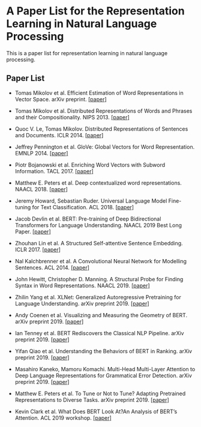 # A Paper List for the Representation Learning in Natural Language Processing

This is a paper list for representation learning in natural language processing.

## Paper List

- Tomas Mikolov et al. Efficient Estimation of Word Representations in Vector Space. arXiv preprint. [[paper]][1] 

- Tomas Mikolov et al. Distributed Representations of Words and Phrases and their Compositionality. NIPS 2013. [[paper]][2]  

- Quoc V. Le, Tomas Mikolov. Distributed Representations of Sentences and Documents. ICLR 2014. [[paper]][3]  

- Jeffrey Pennington et al. GloVe: Global Vectors for Word Representation. EMNLP 2014. [[paper]][4]  

- Piotr Bojanowski et al. Enriching Word Vectors with Subword Information. TACL 2017. [[paper]][5]  

- Matthew E. Peters et al. Deep contextualized word representations. NAACL 2018. [[paper]][6]  

- Jeremy Howard, Sebastian Ruder. Universal Language Model Fine-tuning for Text Classification. ACL 2018. [[paper]][7]  

- Jacob Devlin et al. BERT: Pre-training of Deep Bidirectional Transformers for Language Understanding. NAACL 2019 Best Long Paper. [[paper]][8]

- Zhouhan Lin et al. A Structured Self-attentive Sentence Embedding. ICLR 2017. [[paper]][9]

- Nal Kalchbrenner et al. A Convolutional Neural Network for Modelling Sentences. ACL 2014. [[paper]][10]

- John Hewitt, Christopher D. Manning. A Structural Probe for Finding Syntax in Word Representations. NAACL 2019. [[paper]][11]

- Zhilin Yang et al. XLNet: Generalized Autoregressive Pretraining for Language Understanding. arXiv preprint 2019. [[paper]][12]

- Andy Coenen et al. Visualizing and Measuring the Geometry of BERT. arXiv preprint 2019. [[paper]][13]

- Ian Tenney et al. BERT Rediscovers the Classical NLP Pipeline. arXiv preprint 2019. [[paper]][14]

- Yifan Qiao et al. Understanding the Behaviors of BERT in Ranking. arXiv preprint 2019. [[paper]][15]

- Masahiro Kaneko, Mamoru Komachi. Multi-Head Multi-Layer Attention to Deep Language Representations for Grammatical Error Detection. arXiv preprint 2019. [[paper]][16]

- Matthew E. Peters et al. To Tune or Not to Tune? Adapting Pretrained Representations to Diverse Tasks. arXiv preprint 2019. [[paper]][17]

- Kevin Clark et al. What Does BERT Look At?An Analysis of BERT’s Attention. ACL 2019 workshop. [[paper]][18]

[1]: http://xxx.itp.ac.cn/abs/1301.3781
[2]: http://xxx.itp.ac.cn/abs/1310.4546
[3]: http://xxx.itp.ac.cn/abs/1405.4053
[4]: https://nlp.stanford.edu/pubs/glove.pdf
[5]: http://xxx.itp.ac.cn/abs/1607.04606
[6]: http://xxx.itp.ac.cn/abs/1802.05365?context=cs
[7]: http://xxx.itp.ac.cn/abs/1801.06146
[8]: http://xxx.itp.ac.cn/abs/1810.04805
[9]: http://xxx.itp.ac.cn/abs/1703.03130
[10]: http://www.aclweb.org/anthology/P14-1062
[11]: https://www.aclweb.org/anthology/N19-1419
[12]: http://xxx.itp.ac.cn/pdf/1906.08237.pdf
[13]: http://xxx.itp.ac.cn/pdf/1906.02715.pdf
[14]: http://xxx.itp.ac.cn/pdf/1905.05950.pdf
[15]: http://xxx.itp.ac.cn/pdf/1904.07531v1
[16]: http://xxx.itp.ac.cn/pdf/1904.07334v1
[17]: http://xxx.itp.ac.cn/pdf/1903.05987v2
[18]: http://xxx.itp.ac.cn/pdf/1906.04341.pdf